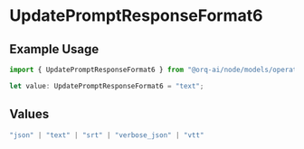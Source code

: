 # UpdatePromptResponseFormat6

## Example Usage

```typescript
import { UpdatePromptResponseFormat6 } from "@orq-ai/node/models/operations";

let value: UpdatePromptResponseFormat6 = "text";
```

## Values

```typescript
"json" | "text" | "srt" | "verbose_json" | "vtt"
```